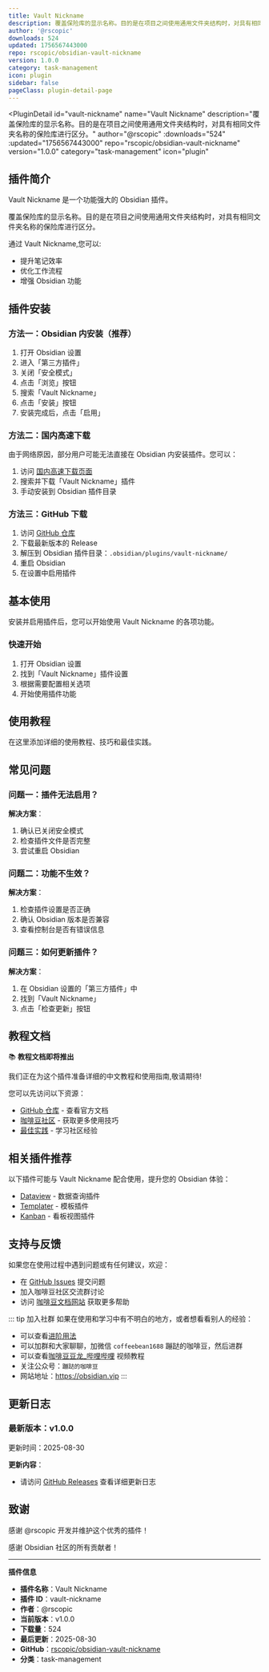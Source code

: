```yaml
---
title: Vault Nickname
description: 覆盖保险库的显示名称。目的是在项目之间使用通用文件夹结构时，对具有相同文件夹名称的保险库进行区分。
author: '@rscopic'
downloads: 524
updated: 1756567443000
repo: rscopic/obsidian-vault-nickname
version: 1.0.0
category: task-management
icon: plugin
sidebar: false
pageClass: plugin-detail-page
---
```


<PluginDetail
  id="vault-nickname"
  name="Vault Nickname"
  description="覆盖保险库的显示名称。目的是在项目之间使用通用文件夹结构时，对具有相同文件夹名称的保险库进行区分。"
  author="@rscopic"
  :downloads="524"
  :updated="1756567443000"
  repo="rscopic/obsidian-vault-nickname"
  version="1.0.0"
  category="task-management"
  icon="plugin"
>

<!-- AUTO_GENERATED_START -->
## 插件简介

Vault Nickname 是一个功能强大的 Obsidian 插件。

覆盖保险库的显示名称。目的是在项目之间使用通用文件夹结构时，对具有相同文件夹名称的保险库进行区分。

通过 Vault Nickname,您可以:

- 提升笔记效率
- 优化工作流程
- 增强 Obsidian 功能

<!-- AUTO_GENERATED_END -->

<!-- AUTO_GENERATED_START -->
## 插件安装

### 方法一：Obsidian 内安装（推荐）

1. 打开 Obsidian 设置
2. 进入「第三方插件」
3. 关闭「安全模式」
4. 点击「浏览」按钮
5. 搜索「Vault Nickname」
6. 点击「安装」按钮
7. 安装完成后，点击「启用」

### 方法二：国内高速下载

由于网络原因，部分用户可能无法直接在 Obsidian 内安装插件。您可以：

1. 访问 [国内高速下载页面](/zh/documentation/obsidian-plugins-download.html)
2. 搜索并下载「Vault Nickname」插件
3. 手动安装到 Obsidian 插件目录

### 方法三：GitHub 下载

1. 访问 [GitHub 仓库](https://github.com/rscopic/obsidian-vault-nickname)
2. 下载最新版本的 Release
3. 解压到 Obsidian 插件目录：`.obsidian/plugins/vault-nickname/`
4. 重启 Obsidian
5. 在设置中启用插件

## 基本使用

安装并启用插件后，您可以开始使用 Vault Nickname 的各项功能。

### 快速开始

1. 打开 Obsidian 设置
2. 找到「Vault Nickname」插件设置
3. 根据需要配置相关选项
4. 开始使用插件功能

<!-- AUTO_GENERATED_END -->

<!-- CUSTOM_CONTENT_START:tutorial -->
## 使用教程

在这里添加详细的使用教程、技巧和最佳实践。

<!-- CUSTOM_CONTENT_END:tutorial -->

<!-- SHARED_CONTENT_START -->
## 常见问题

### 问题一：插件无法启用？

**解决方案**：
1. 确认已关闭安全模式
2. 检查插件文件是否完整
3. 尝试重启 Obsidian

### 问题二：功能不生效？

**解决方案**：
1. 检查插件设置是否正确
2. 确认 Obsidian 版本是否兼容
3. 查看控制台是否有错误信息

### 问题三：如何更新插件？

**解决方案**：
1. 在 Obsidian 设置的「第三方插件」中
2. 找到「Vault Nickname」
3. 点击「检查更新」按钮

## 教程文档

📚 **教程文档即将推出**

我们正在为这个插件准备详细的中文教程和使用指南,敬请期待!

您可以先访问以下资源：
- [GitHub 仓库](https://github.com/rscopic/obsidian-vault-nickname) - 查看官方文档
- [咖啡豆社区](/zh/bases/) - 获取更多使用技巧
- [最佳实践](/zh/best-practices/) - 学习社区经验

## 相关插件推荐

以下插件可能与 Vault Nickname 配合使用，提升您的 Obsidian 体验：

- [Dataview](/zh/plugins/dataview.html) - 数据查询插件
- [Templater](/zh/plugins/templater-obsidian.html) - 模板插件
- [Kanban](/zh/plugins/obsidian-kanban.html) - 看板视图插件

## 支持与反馈

如果您在使用过程中遇到问题或有任何建议，欢迎：

- 在 [GitHub Issues](https://github.com/rscopic/obsidian-vault-nickname/issues) 提交问题
- 加入咖啡豆社区交流群讨论
- 访问 [咖啡豆文档网站](https://obsidian.vip) 获取更多帮助

::: tip 加入社群
如果在使用和学习中有不明白的地方，或者想看看别人的经验：
- 可以查看[进阶用法](/zh/advanced)
- 可以加群和大家聊聊，加微信 `coffeebean1688` 蹦跶的咖啡豆，然后进群
- 可以查看[咖啡豆豆龙_哔哩哔哩](https://space.bilibili.com/618777356) 视频教程
- 关注公众号：`蹦跶的咖啡豆`
- 网站地址：https://obsidian.vip
:::
<!-- SHARED_CONTENT_END -->

<!-- AUTO_GENERATED_START -->
## 更新日志

### 最新版本：v1.0.0

更新时间：2025-08-30

**更新内容**：
- 请访问 [GitHub Releases](https://github.com/rscopic/obsidian-vault-nickname/releases) 查看详细更新日志

## 致谢

感谢 @rscopic 开发并维护这个优秀的插件！

感谢 Obsidian 社区的所有贡献者！

---

**插件信息**
- **插件名称**：Vault Nickname
- **插件 ID**：vault-nickname
- **作者**：@rscopic
- **当前版本**：v1.0.0
- **下载量**：524
- **最后更新**：2025-08-30
- **GitHub**：[rscopic/obsidian-vault-nickname](https://github.com/rscopic/obsidian-vault-nickname)
- **分类**：task-management
<!-- AUTO_GENERATED_END -->

</PluginDetail>

